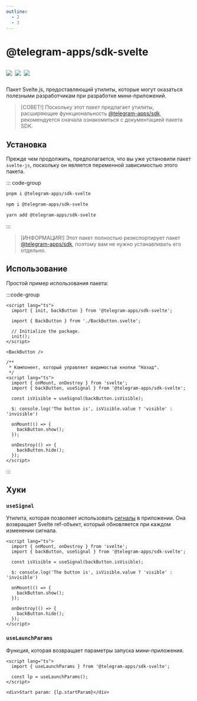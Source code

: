 ```yaml
---
outline:
  - 2
  - 3
---
```


# @telegram-apps/sdk-svelte

<p style="display: inline-flex; gap: 8px">
  <a href="https://npmjs.com/package/@telegram-apps/sdk-svelte">
    <img src="https://img.shields.io/npm/v/@telegram-apps/sdk-svelte?logo=npm"/>
  </a>
  <img src="https://img.shields.io/bundlephobia/minzip/@telegram-apps/sdk-svelte"/>
  <a href="https://github.com/Telegram-Mini-Apps/telegram-apps/tree/master/packages/sdk-svelte">
    <img src="https://img.shields.io/badge/source-black?logo=github"/>
  </a>
</p>

Пакет Svelte.js, предоставляющий утилиты, которые могут оказаться полезными разработчикам при разработке мини-приложений.

> [СОВЕТ!]
> Поскольку этот пакет предлагает утилиты, расширяющие функциональность [@telegram-apps/sdk](./telegram-apps-sdk/2-x.md), рекомендуется сначала ознакомиться с документацией пакета SDK.

## Установка

Прежде чем продолжить, предполагается, что вы уже установили пакет `svelte-js`, поскольку он является переменной зависимостью этого пакета.

::: code-group

```bash [pnpm]
pnpm i @telegram-apps/sdk-svelte
```

```bash [npm]
npm i @telegram-apps/sdk-svelte
```

```bash [yarn]
yarn add @telegram-apps/sdk-svelte
```

:::

> [ИНФОРМАЦИЯ!]
> Этот пакет полностью реэкспортирует пакет [@telegram-apps/sdk](./telegram-apps-sdk/2-x), поэтому вам не нужно устанавливать его отдельно.

## Использование

Простой пример использования пакета:

:::code-group

```svelte [index.svelte]
<script lang="ts">
  import { init, backButton } from '@telegram-apps/sdk-svelte';

  import { BackButton } from './BackButton.svelte';

  // Initialize the package.
  init();
</script>

<BackButton />
```

```svelte [BackButton.svelte]
/**
 * Компонент, который управляет видимостью кнопки "Назад".
 */
<script lang="ts">
  import { onMount, onDestroy } from 'svelte';
  import { backButton, useSignal } from '@telegram-apps/sdk-svelte';

  const isVisible = useSignal(backButton.isVisible);

  $: console.log('The button is', isVisible.value ? 'visible' : 'invisible')

  onMount(() => {
    backButton.show();
  });

  onDestroy(() => {
    backButton.hide();
  });
</script>
```

:::

## Хуки

### `useSignal`

Утилита, которая позволяет использовать [сигналы](./telegram-apps-signals.md) в приложении. Она возвращает Svelte ref-объект, который обновляется при каждом изменении сигнала.

```svelte
<script lang="ts">
  import { onMount, onDestroy } from 'svelte';
  import { backButton, useSignal } from '@telegram-apps/sdk-svelte';

  const isVisible = useSignal(backButton.isVisible);

  $: console.log('The button is', isVisible.value ? 'visible' : 'invisible')

  onMount(() => {
    backButton.show();
  });

  onDestroy(() => {
    backButton.hide();
  });
</script>
```

### `useLaunchParams`

Функция, которая возвращает параметры запуска мини-приложения.

```svelte
<script lang="ts">
  import { useLaunchParams } from '@telegram-apps/sdk-svelte';

  const lp = useLaunchParams();
</script>

<div>Start param: {lp.startParam}</div>
```
